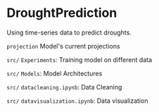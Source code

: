 # DroughtPrediction
Using time-series data to predict droughts.

`projection`
 Model's current projections

`src/`
 `Experiments`: Training model on different data
 
`src/`
  `Models`: Model Architectures
  
`src/`
 `datacleaning.ipynb`: Data Cleaning
 
`src/`
 `datavisualization.ipynb`: Data visualization
 
